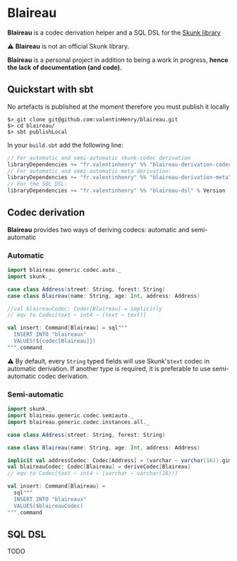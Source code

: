 # Blaireau

**Blaireau** is a codec derivation helper and a SQL DSL for the [Skunk library](https://github.com/tpolecat/skunk)

:warning: **Blaireau** is not an official Skunk library.

**Blaireau** is a personal project in addition to being a work in progress, **hence the lack of documentation (and code).** 

## Quickstart with sbt
No artefacts is published at the moment therefore you must publish it locally
```shell
$> git clone git@github.com:valentinHenry/blaireau.git
$> cd blaireau/
$> sbt publishLocal
```

In your `build.sbt` add the following line:
```scala
// For automatic and semi-automatic skunk-codec derivation
libraryDependencies += "fr.valentinhenry" %% "blaireau-derivation-codec" % Version
// For automatic and semi-automatic meta derivation:
libraryDependencies += "fr.valentinhenry" %% "blaireau-derivation-meta" % Version
// For the SQL DSL:
libraryDependencies += "fr.valentinhenry" %% "blaireau-dsl" % Version
```

## Codec derivation
**Blaireau** provides two ways of deriving codecs: automatic and semi-automatic

### Automatic
```scala
import blaireau.generic.codec.auto._
import skunk._

case class Address(street: String, forest: String)
case class Blaireau(name: String, age: Int, address: Address)

//val blaireauCodec: Codec[Blaireau] = implicitly
// eqv to Codec[text ~ int4 ~ (text ~ text)]

val insert: Command[Blaireau] = sql"""
  INSERT INTO "blaireaux"
  VALUES(${codec[Blaireau]})
""".command
```
:warning: By default, every `String` typed fields will use Skunk's`text` codec in automatic derivation. If another type is
required, it is preferable to use semi-automatic codec derivation.
### Semi-automatic

```scala
import skunk._
import blaireau.generic.codec.semiauto._
import blaireau.generic.codec.instances.all._

case class Address(street: String, forest: String)

case class Blaireau(name: String, age: Int, address: Address)

implicit val addressCodec: Codec[Address] = (varchar ~ varchar(16)).gimap[Address]
val blaireauCodec: Codec[Blaireau] = deriveCodec[Blaireau]
// eqv to Codec[text ~ int4 ~ (varchar ~ varchar(16))]

val insert: Command[Blaireau] =
  sql"""
  INSERT INTO "blaireaux"
  VALUES($blaireauCodec)
""".command
```

## SQL DSL
TODO